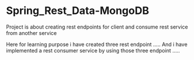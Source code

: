 # Spring_Rest_Data-MongoDB
Project is about creating rest endpoints for client and consume rest service from another service

Here for learning purpose i have created three rest endpoint .....
And i have implemented a rest consumer service by using those three endpoint ..... 
